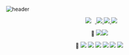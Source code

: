 ![header](https://capsule-render.vercel.app/api?type=waving&color=auto&height=300&section=header&text=Welcome!%20&fontSize=90&animation=fadeIn&fontAlignY=38&desc=LeeYunseol's%20GitHub%20Profile%20!&descAlignY=51&descAlign=62)

<p align='center'>
    <a href="">
        <img 
             src="https://img.shields.io/badge/CV-black?&logo=Sketch#F7B500&logoColor=white&link="
                                   style="height : auto; margin-left : 10px; margin-right : 10px;"/>
    </a>
    <a href=''>
        <img src='https://img.shields.io/badge/My Paper-yellow?&logo=Paddy-Power#004833&link='/>
    </a>
    <a href='https://blog.naver.com/hyunjea414/'>
        <img
             src='http://img.shields.io/badge/-Blog-black?&logo=Blogger#E20074&link=https://blog.naver.com/hyunjea414/'/>
    </a>
    <a href='mailto:hyunjea414@gmail.com'>
        <img src='https://img.shields.io/badge/Gmail-d14836?&logo=Gmail&logoColor=white&link=mailto:hyunjea414@gmail.com'/>
    </a>

</p>

<p align='center'>
🥇  <img src="https://img.shields.io/badge/Python-3776AB?style={style}&logo=Python&logoColor=white"/><img src="https://img.shields.io/badge/PyTorch-EE4C2C?style={style}&logo=PyTorch&logoColor=white"/></a>   
</p>
<p align='center'>
🥈  <img src="https://img.shields.io/badge/C++-#00599C?style={style}&logo=R&logoColor=white"/>
<img src="https://img.shields.io/badge/ROS-22314E?style={style}&logo=ROS&logoColor=white"/></a>
<img src="https://img.shields.io/badge/PostgreSQL-336791?style={style}&logo=PostgreSQL&logoColor=white"/></a></a>
<img src="https://img.shields.io/badge/Qgis-589632?&logo=Qgis&logoColor=white"/></a>
<img src="https://img.shields.io/badge/Jetson Nano-76B900?&logo=NVIDIA&logoColor=white"/></a>
<img src="https://img.shields.io/badge/Jetson Xavier-76B900?&logo=NVIDIA&logoColor=white"/></a>
</p>
